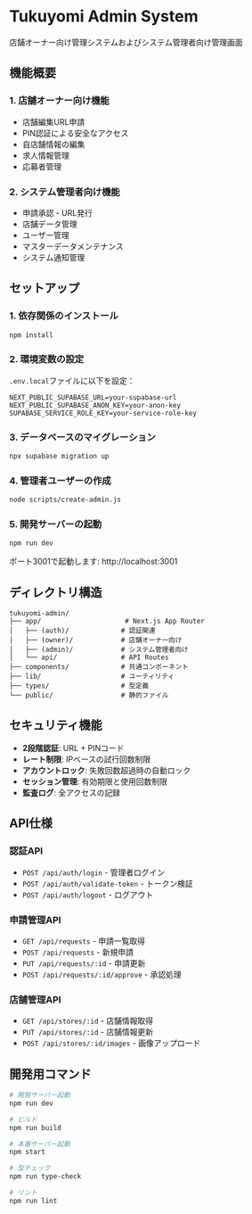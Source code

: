 # Tukuyomi Admin System

店舗オーナー向け管理システムおよびシステム管理者向け管理画面

## 機能概要

### 1. 店舗オーナー向け機能
- 店舗編集URL申請
- PIN認証による安全なアクセス
- 自店舗情報の編集
- 求人情報管理
- 応募者管理

### 2. システム管理者向け機能
- 申請承認・URL発行
- 店舗データ管理
- ユーザー管理
- マスターデータメンテナンス
- システム通知管理

## セットアップ

### 1. 依存関係のインストール
```bash
npm install
```

### 2. 環境変数の設定
`.env.local`ファイルに以下を設定：
```env
NEXT_PUBLIC_SUPABASE_URL=your-supabase-url
NEXT_PUBLIC_SUPABASE_ANON_KEY=your-anon-key
SUPABASE_SERVICE_ROLE_KEY=your-service-role-key
```

### 3. データベースのマイグレーション
```bash
npx supabase migration up
```

### 4. 管理者ユーザーの作成
```bash
node scripts/create-admin.js
```

### 5. 開発サーバーの起動
```bash
npm run dev
```

ポート3001で起動します: http://localhost:3001

## ディレクトリ構造

```
tukuyomi-admin/
├── app/                     # Next.js App Router
│   ├── (auth)/             # 認証関連
│   ├── (owner)/            # 店舗オーナー向け
│   ├── (admin)/            # システム管理者向け
│   └── api/                # API Routes
├── components/             # 共通コンポーネント
├── lib/                    # ユーティリティ
├── types/                  # 型定義
└── public/                 # 静的ファイル
```

## セキュリティ機能

- **2段階認証**: URL + PINコード
- **レート制限**: IPベースの試行回数制限
- **アカウントロック**: 失敗回数超過時の自動ロック
- **セッション管理**: 有効期限と使用回数制限
- **監査ログ**: 全アクセスの記録

## API仕様

### 認証API
- `POST /api/auth/login` - 管理者ログイン
- `POST /api/auth/validate-token` - トークン検証
- `POST /api/auth/logout` - ログアウト

### 申請管理API
- `GET /api/requests` - 申請一覧取得
- `POST /api/requests` - 新規申請
- `PUT /api/requests/:id` - 申請更新
- `POST /api/requests/:id/approve` - 承認処理

### 店舗管理API
- `GET /api/stores/:id` - 店舗情報取得
- `PUT /api/stores/:id` - 店舗情報更新
- `POST /api/stores/:id/images` - 画像アップロード

## 開発用コマンド

```bash
# 開発サーバー起動
npm run dev

# ビルド
npm run build

# 本番サーバー起動
npm start

# 型チェック
npm run type-check

# リント
npm run lint
```
